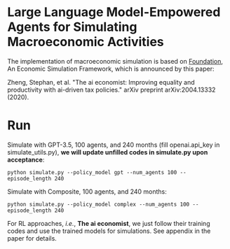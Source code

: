 # Large Language Model-Empowered Agents for Simulating Macroeconomic Activities
The implementation of macroeconomic simulation is based on [Foundation](https://github.com/MaciejMacko/ai-economist), An Economic Simulation Framework, which is announced by this paper: 

Zheng, Stephan, et al. "The ai economist: Improving equality and productivity with ai-driven tax policies." arXiv preprint arXiv:2004.13332 (2020).

# Run
Simulate with GPT-3.5, 100 agents, and 240 months (fill openai.api_key in simulate_utils.py), **we will update unfilled codes in simulate.py upon acceptance**: 

`python simulate.py --policy_model gpt --num_agents 100 --episode_length 240`

Simulate with Composite, 100 agents, and 240 months:

`python simulate.py --policy_model complex --num_agents 100 --episode_length 240`

For RL approaches, *i.e.*, **The ai economist**, we just follow their training codes and use the trained models for simulations. See appendix in the paper for details.
